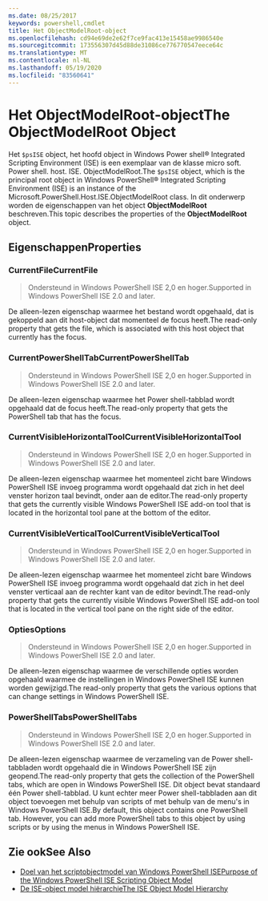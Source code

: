 ```yaml
---
ms.date: 08/25/2017
keywords: powershell,cmdlet
title: Het ObjectModelRoot-object
ms.openlocfilehash: cd94e69de2e62f7ce9fac413e15458ae9986540e
ms.sourcegitcommit: 173556307d45d88de31086ce776770547eece64c
ms.translationtype: MT
ms.contentlocale: nl-NL
ms.lasthandoff: 05/19/2020
ms.locfileid: "83560641"
---
```

# <a name="the-objectmodelroot-object"></a><span data-ttu-id="553f3-103">Het ObjectModelRoot-object</span><span class="sxs-lookup"><span data-stu-id="553f3-103">The ObjectModelRoot Object</span></span>

<span data-ttu-id="553f3-104">Het `$psISE` object, het hoofd object in Windows Power shell® Integrated Scripting Environment (ISE) is een exemplaar van de klasse micro soft. Power shell. host. ISE. ObjectModelRoot.</span><span class="sxs-lookup"><span data-stu-id="553f3-104">The `$psISE` object, which is the principal root object in Windows PowerShell® Integrated Scripting Environment (ISE) is an instance of the Microsoft.PowerShell.Host.ISE.ObjectModelRoot class.</span></span> <span data-ttu-id="553f3-105">In dit onderwerp worden de eigenschappen van het object **ObjectModelRoot** beschreven.</span><span class="sxs-lookup"><span data-stu-id="553f3-105">This topic describes the properties of the **ObjectModelRoot** object.</span></span>

## <a name="properties"></a><span data-ttu-id="553f3-106">Eigenschappen</span><span class="sxs-lookup"><span data-stu-id="553f3-106">Properties</span></span>

### <a name="currentfile"></a><span data-ttu-id="553f3-107">CurrentFile</span><span class="sxs-lookup"><span data-stu-id="553f3-107">CurrentFile</span></span>

> <span data-ttu-id="553f3-108">Ondersteund in Windows PowerShell ISE 2,0 en hoger.</span><span class="sxs-lookup"><span data-stu-id="553f3-108">Supported in Windows PowerShell ISE 2.0 and later.</span></span>

<span data-ttu-id="553f3-109">De alleen-lezen eigenschap waarmee het bestand wordt opgehaald, dat is gekoppeld aan dit host-object dat momenteel de focus heeft.</span><span class="sxs-lookup"><span data-stu-id="553f3-109">The read-only property that gets the file, which is associated with this host object that currently has the focus.</span></span>

### <a name="currentpowershelltab"></a><span data-ttu-id="553f3-110">CurrentPowerShellTab</span><span class="sxs-lookup"><span data-stu-id="553f3-110">CurrentPowerShellTab</span></span>

> <span data-ttu-id="553f3-111">Ondersteund in Windows PowerShell ISE 2,0 en hoger.</span><span class="sxs-lookup"><span data-stu-id="553f3-111">Supported in Windows PowerShell ISE 2.0 and later.</span></span>

<span data-ttu-id="553f3-112">De alleen-lezen eigenschap waarmee het Power shell-tabblad wordt opgehaald dat de focus heeft.</span><span class="sxs-lookup"><span data-stu-id="553f3-112">The read-only property that gets the PowerShell tab that has the focus.</span></span>

### <a name="currentvisiblehorizontaltool"></a><span data-ttu-id="553f3-113">CurrentVisibleHorizontalTool</span><span class="sxs-lookup"><span data-stu-id="553f3-113">CurrentVisibleHorizontalTool</span></span>

> <span data-ttu-id="553f3-114">Ondersteund in Windows PowerShell ISE 2,0 en hoger.</span><span class="sxs-lookup"><span data-stu-id="553f3-114">Supported in Windows PowerShell ISE 2.0 and later.</span></span>

<span data-ttu-id="553f3-115">De alleen-lezen eigenschap waarmee het momenteel zicht bare Windows PowerShell ISE invoeg programma wordt opgehaald dat zich in het deel venster horizon taal bevindt, onder aan de editor.</span><span class="sxs-lookup"><span data-stu-id="553f3-115">The read-only property that gets the currently visible Windows PowerShell ISE add-on tool that is located in the horizontal tool pane at the bottom of the editor.</span></span>

### <a name="currentvisibleverticaltool"></a><span data-ttu-id="553f3-116">CurrentVisibleVerticalTool</span><span class="sxs-lookup"><span data-stu-id="553f3-116">CurrentVisibleVerticalTool</span></span>

> <span data-ttu-id="553f3-117">Ondersteund in Windows PowerShell ISE 2,0 en hoger.</span><span class="sxs-lookup"><span data-stu-id="553f3-117">Supported in Windows PowerShell ISE 2.0 and later.</span></span>

<span data-ttu-id="553f3-118">De alleen-lezen eigenschap waarmee het momenteel zicht bare Windows PowerShell ISE invoeg programma wordt opgehaald dat zich in het deel venster verticaal aan de rechter kant van de editor bevindt.</span><span class="sxs-lookup"><span data-stu-id="553f3-118">The read-only property that gets the currently visible Windows PowerShell ISE add-on tool that is located in the vertical tool pane on the right side of the editor.</span></span>

### <a name="options"></a><span data-ttu-id="553f3-119">Opties</span><span class="sxs-lookup"><span data-stu-id="553f3-119">Options</span></span>

> <span data-ttu-id="553f3-120">Ondersteund in Windows PowerShell ISE 2,0 en hoger.</span><span class="sxs-lookup"><span data-stu-id="553f3-120">Supported in Windows PowerShell ISE 2.0 and later.</span></span>

<span data-ttu-id="553f3-121">De alleen-lezen eigenschap waarmee de verschillende opties worden opgehaald waarmee de instellingen in Windows PowerShell ISE kunnen worden gewijzigd.</span><span class="sxs-lookup"><span data-stu-id="553f3-121">The read-only property that gets the various options that can change settings in Windows PowerShell ISE.</span></span>

### <a name="powershelltabs"></a><span data-ttu-id="553f3-122">PowerShellTabs</span><span class="sxs-lookup"><span data-stu-id="553f3-122">PowerShellTabs</span></span>

> <span data-ttu-id="553f3-123">Ondersteund in Windows PowerShell ISE 2,0 en hoger.</span><span class="sxs-lookup"><span data-stu-id="553f3-123">Supported in Windows PowerShell ISE 2.0 and later.</span></span>

<span data-ttu-id="553f3-124">De alleen-lezen eigenschap waarmee de verzameling van de Power shell-tabbladen wordt opgehaald die in Windows PowerShell ISE zijn geopend.</span><span class="sxs-lookup"><span data-stu-id="553f3-124">The read-only property that gets the collection of the PowerShell tabs, which are open in Windows PowerShell ISE.</span></span> <span data-ttu-id="553f3-125">Dit object bevat standaard één Power shell-tabblad. U kunt echter meer Power shell-tabbladen aan dit object toevoegen met behulp van scripts of met behulp van de menu's in Windows PowerShell ISE.</span><span class="sxs-lookup"><span data-stu-id="553f3-125">By default, this object contains one PowerShell tab. However, you can add more PowerShell tabs to this object by using scripts or by using the menus in Windows PowerShell ISE.</span></span>

## <a name="see-also"></a><span data-ttu-id="553f3-126">Zie ook</span><span class="sxs-lookup"><span data-stu-id="553f3-126">See Also</span></span>

- [<span data-ttu-id="553f3-127">Doel van het scriptobjectmodel van Windows PowerShell ISE</span><span class="sxs-lookup"><span data-stu-id="553f3-127">Purpose of the Windows PowerShell ISE Scripting Object Model</span></span>](Purpose-of-the-Windows-PowerShell-ISE-Scripting-Object-Model.md)
- [<span data-ttu-id="553f3-128">De ISE-object model hiërarchie</span><span class="sxs-lookup"><span data-stu-id="553f3-128">The ISE Object Model Hierarchy</span></span>](The-ISE-Object-Model-Hierarchy.md)
